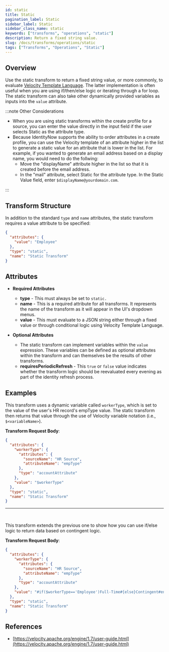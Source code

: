 ```yaml
---
id: static
title: Static
pagination_label: Static
sidebar_label: Static
sidebar_class_name: static
keywords: ["transforms", "operations", "static"]
description: Return a fixed string value.
slug: /docs/transforms/operations/static
tags: ["Transforms", "Operations", "Static"]
---
```


## Overview

Use the static transform to return a fixed string value, or more commonly, to evaluate [Velocity Template Language](https://velocity.apache.org/engine/1.7/user-guide.html). The latter implementation is often useful when you are using if/then/else logic or iterating through a for loop. The static transform can also take other dynamically provided variables as inputs into the `value` attribute.

:::note Other Considerations

- When you are using static transforms within the create profile for a source, you can enter the value directly in the input field if the user selects Static as the attribute type.
- Because IdentityNow supports the ability to order attributes in a create profile, you can use the Velocity template of an attribute higher in the list to generate a static value for an attribute that is lower in the list. For example, if you wanted to generate an email address based on a display name, you would need to do the follwing:
  - Move the "displayName" attribute higher in the list so that it is created before the email address.
  - In the "mail" attribute, select Static for the attribute type. In the Static Value field, enter `$displayName@yourdomain.com`.

:::

## Transform Structure

In addition to the standard `type` and `name` attributes, the static transform requires a value attribute to be specified:

```json
{
  "attributes": {
    "value": "Employee"
  },
  "type": "static",
  "name": "Static Transform"
}
```

## Attributes

- **Required Attributes**
  - **type** - This must always be set to `static.`
  - **name** - This is a required attribute for all transforms. It represents the name of the transform as it will appear in the UI's dropdown menus.
  - **value** - This must evaluate to a JSON string either through a fixed value or through conditional logic using Velocity Template Language.

- **Optional Attributes**
  - The static transform can implement variables within the `value` expression. These variables can be defined as optional attributes within the transform and can themselves be the results of other transforms.
  - **requiresPeriodicRefresh** - This `true` or `false` value indicates whether the transform logic should be reevaluated every evening as part of the identity refresh process.

## Examples

This transform uses a dynamic variable called `workerType`, which is set to the value of the user's HR record's empType value. The static transform then returns that value through the use of Velocity variable notation (i.e., `$<variableName>`).

**Transform Request Body**:

```json
{
  "attributes": {
    "workerType": {
      "attributes": {
        "sourceName": "HR Source",
        "attributeName": "empType"
      },
      "type": "accountAttribute"
    },
    "value": "$workerType"
  },
  "type": "static",
  "name": "Static Transform"
}
```

---

<p>&nbsp;</p>

This transform extends the previous one to show how you can use if/else logic to return data based on contingent logic.

**Transform Request Body**:

```json
{
  "attributes": {
    "workerType": {
      "attributes": {
        "sourceName": "HR Source",
        "attributeName": "empType"
      },
      "type": "accountAttribute"
    },
    "value": "#if($workerType=='Employee')Full-Time#{else}Contingent#end"
  },
  "type": "static",
  "name": "Static Transform"
}
```

## References

- [https://velocity.apache.org/engine/1.7/user-guide.html](https://velocity.apache.org/engine/1.7/user-guide.html)
